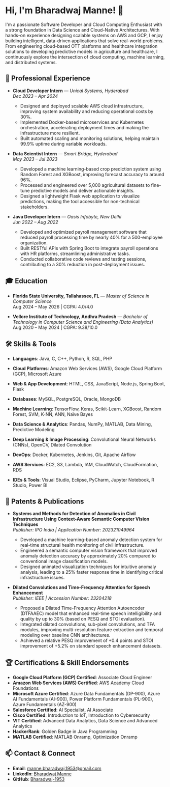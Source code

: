 # Hi, I'm Bharadwaj Manne! 👋

I'm a passionate Software Developer and Cloud Computing Enthusiast with a strong foundation in Data Science and Cloud-Native Architectures. With hands-on experience designing scalable systems on AWS and GCP, I enjoy building intelligent, data-driven applications that solve real-world problems. From engineering cloud-based OTT platforms and healthcare integration solutions to developing predictive models in agriculture and healthcare, I continuously explore the intersection of cloud computing, machine learning, and distributed systems.

## 💼 Professional Experience

- **Cloud Developer Intern** — *Unical Systems, Hyderabad*  
  *Dec 2023 – Apr 2024*  
  - Designed and deployed scalable AWS cloud infrastructure, improving system availability and reducing operational costs by 30%.  
  - Implemented Docker-based microservices and Kubernetes orchestration, accelerating deployment times and making the infrastructure more resilient.  
  - Built automated scaling and monitoring solutions, helping maintain 99.9% uptime during variable workloads.

- **Data Scientist Intern** — *Smart Bridge, Hyderabad*  
  *May 2023 – Jul 2023*  
  - Developed a machine learning-based crop prediction system using Random Forest and XGBoost, improving forecast accuracy to around 96%.  
  - Processed and engineered over 5,000 agricultural datasets to fine-tune predictive models and deliver actionable insights.  
  - Designed a lightweight Flask web application to visualize predictions, making the tool accessible for non-technical stakeholders.

- **Java Developer Intern** — *Oasis Infobyte, New Delhi*  
  *Jun 2022 – Aug 2022*  
  - Developed and optimized payroll management software that reduced payroll processing time by nearly 40% for a 500-employee organization.  
  - Built RESTful APIs with Spring Boot to integrate payroll operations with HR platforms, streamlining administrative tasks.  
  - Conducted collaborative code reviews and testing sessions, contributing to a 30% reduction in post-deployment issues.
 
 ## 🎓 Education

- **Florida State University, Tallahassee, FL** — *Master of Science in Computer Science*  
  Aug 2024 – May 2026 | CGPA: 4.0/4.0

- **Vellore Institute of Technology, Andhra Pradesh** — *Bachelor of Technology in Computer Science and Engineering (Data Analytics)*  
  Aug 2020 – May 2024 | CGPA: 9.38/10.0
  

## 🛠️ Skills & Tools

- **Languages**: Java, C, C++, Python, R, SQL, PHP 

- **Cloud Platforms**: Amazon Web Services (AWS), Google Cloud Platform (GCP), Microsoft Azure

- **Web & App Development**: HTML, CSS, JavaScript, Node.js, Spring Boot, Flask

- **Databases**: MySQL, PostgreSQL, Oracle, MongoDB

- **Machine Learning**: TensorFlow, Keras, Scikit-Learn, XGBoost, Random Forest, SVM, K-NN, ANN, Naïve Bayes

- **Data Science & Analytics**: Pandas, NumPy, MATLAB, Data Mining, Predictive Modeling

- **Deep Learning & Image Processing**: Convolutional Neural Networks (CNNs), OpenCV, Dilated Convolution

- **DevOps**: Docker, Kubernetes, Jenkins, Git, Apache Airflow

- **AWS Services**: EC2, S3, Lambda, IAM, CloudWatch, CloudFormation, RDS

- **IDEs & Tools**: Visual Studio, Eclipse, PyCharm, Jupyter Notebook, R Studio, Power BI


## 📝 Patents & Publications

- **Systems and Methods for Detection of Anomalies in Civil Infrastructure Using Context-Aware Semantic Computer Vision Techniques**  
  *Publisher: IPO India | Application Number: 202321049964*  
  - Developed a machine learning-based anomaly detection system for real-time structural health monitoring of civil infrastructure.  
  - Engineered a semantic computer vision framework that improved anomaly detection accuracy by approximately 20% compared to conventional image classification models.  
  - Designed animated visualization techniques for intuitive anomaly analysis, leading to a 25% faster response time in identifying critical infrastructure issues.

- **Dilated Convolutions and Time-Frequency Attention for Speech Enhancement**  
  *Publisher: IEEE | Accession Number: 23204218*  
  - Proposed a Dilated Time-Frequency Attention Autoencoder (DTFAAEC) model that enhanced real-time speech intelligibility and quality by up to 30% (based on PESQ and STOI evaluation).  
  - Integrated dilated convolutions, sub-pixel convolutions, and TFA modules, improving multi-resolution feature extraction and temporal modeling over baseline CNN architectures.  
  - Achieved a relative PESQ improvement of +0.4 points and STOI improvement of +5.2% on standard speech enhancement datasets.

## 🏆 Certifications & Skill Endorsements

- **Google Cloud Platform (GCP) Certified**: Associate Cloud Engineer
- **Amazon Web Services (AWS) Certified**: AWS Academy Cloud Foundations
- **Microsoft Azure Certified**: Azure Data Fundamentals (DP-900), Azure AI Fundamentals (AI-900), Power Platform Fundamentals (PL-900), Azure Fundamentals (AZ-900)
- **Salesforce Certified**: AI Specialist, AI Associate
- **Cisco Certified**: Introduction to IoT, Introduction to Cybersecurity
- **VIT Certified**: Advanced Data Analytics, Data Science and Advanced Analytics
- **HackerRank**: Golden Badge in Java Programming
- **MATLAB Certified**: MATLAB Onramp, Optimization Onramp

## 📫 Contact & Connect

- **Email**: manne.bharadwaj.1953@gmail.com
- **LinkedIn**: [Bharadwaj Manne](https://www.linkedin.com/in/bharadwaj-manne-711476249/)
- **GitHub**: [Bharadwaj-1953](https://github.com/Bharadwaj-1953)
